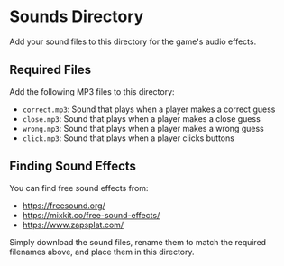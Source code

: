 # Sounds Directory

Add your sound files to this directory for the game's audio effects.

## Required Files

Add the following MP3 files to this directory:

- `correct.mp3`: Sound that plays when a player makes a correct guess
- `close.mp3`: Sound that plays when a player makes a close guess
- `wrong.mp3`: Sound that plays when a player makes a wrong guess
- `click.mp3`: Sound that plays when a player clicks buttons

## Finding Sound Effects

You can find free sound effects from:
- https://freesound.org/
- https://mixkit.co/free-sound-effects/
- https://www.zapsplat.com/

Simply download the sound files, rename them to match the required filenames above, and place them in this directory.